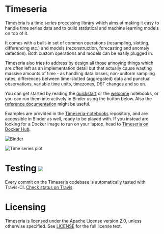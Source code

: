 
# Timeseria

Timeseria is a time series processing library which aims at making it easy to handle time series data and to build statistical and machine learning models on top of it.

It comes with a built-in set of common operations (resampling, slotting, differencing etc.) and models (reconstruction, forecasting and anomaly detection). Both custom operations and models can be easily plugged in.

Timeseria also tries to address by design all those annoying things which are often left as an implementation detail but that actually cause wasting massive amounts of time - as handling data losses, non-uniform sampling rates, differences between time-slotted (aggregated) data and punctual observations, variable time units, timezones, DST changes and so on.

You can get started by reading the [quickstart](https://sarusso.github.io/Timeseria/Quickstart.html) or the [welcome](https://sarusso.github.io/Timeseria/Welcome.html) notebooks, or you can run them interactively in Binder using the button below. Also the [reference documentation](https://timeseria.readthedocs.io) might be useful.

Examples are provided in the [Timeseria-notebooks](https://github.com/sarusso/Timeseria-notebooks) repository, and are accessible in Binder as well, ready to be played with. If you instead are looking for a Docker image to run on your laptop, head to [Timeseria on Docker Hub](https://hub.docker.com/r/sarusso/timeseria).

[![Binder](https://mybinder.org/badge_logo.svg)](https://mybinder.org/v2/gh/sarusso/Timeseria-notebooks/HEAD)

![Time series plot](docs/altogether.png?raw=true "Timeseria at work")






# Testing ![](https://app.travis-ci.com/sarusso/Timeseria.svg?branch=master) 

Every commit on the Timeseria codebase is automatically tested with Travis-CI. [Check status on Travis](https://app.travis-ci.com/github/sarusso/Timeseria/builds).


# Licensing
Timeseria is licensed under the Apache License version 2.0, unless otherwise specified. See [LICENSE](https://github.com/sarusso/Timeseria/blob/master/LICENSE) for the full license text.





